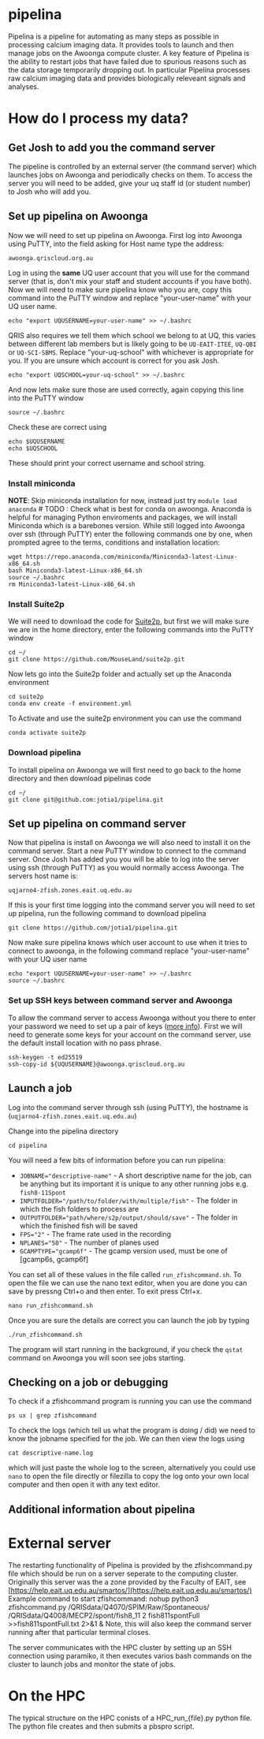 # pipelina
Pipelina is a pipeline for automating as many steps as possible in processing calcium imaging data. It provides tools to launch and then manage jobs on the Awoonga compute cluster. A key feature of Pipelina is the ability to restart jobs that have failed due to spurious reasons such as the data storage temporarily dropping out. In particular Pipelina processes raw calcium imaging data and provides biologically releveant signals and analyses. 

# How do I process my data?

## Get Josh to add you the command server
The pipeline is controlled by an external server (the command server) which launches jobs on Awoonga and periodically checks on them. To access the server you will need to be added, give your uq staff id (or student number) to Josh who will add you.

## Set up pipelina on Awoonga
Now we will need to set up pipelina on Awoonga. First log into Awoonga using PuTTY, into the field asking for Host name type the address:
```
awoonga.qriscloud.org.au
```
Log in using the **same** UQ user account that you will use for the command server (that is, don't mix your staff and student accounts if you have both). Now we will need to make sure pipelina know who you are, copy this command into the PuTTY window and replace "your-user-name" with your UQ user name.
```
echo "export UQUSERNAME=your-user-name" >> ~/.bashrc
```

QRIS also requires we tell them which school we belong to at UQ, this varies between different lab members but is likely going to be `UQ-EAIT-ITEE`, `UQ-QBI` or `UQ-SCI-SBMS`. Replace "your-uq-school" with whichever is appropriate for you. If you are unsure which account is correct for you ask Josh.
```
echo "export UQSCHOOL=your-uq-school" >> ~/.bashrc
```
And now lets make sure those are used correctly, again copying this line into the PuTTY window
```
source ~/.bashrc
```
Check these are correct using 
```
echo $UQUSERNAME
echo $UQSCHOOL
```
These should print your correct username and school string.

### Install miniconda
**NOTE**: Skip miniconda installation for now, instead just try `module load anaconda` # TODO : Check what is best for conda on awoonga.
Anaconda is helpful for managing Python enviroments and packages, we will install Miniconda which is a barebones version. While still logged into Awoonga over ssh (through PuTTY) enter the following commands one by one, when prompted agree to the terms, conditions and installation location:
```
wget https://repo.anaconda.com/miniconda/Miniconda3-latest-Linux-x86_64.sh
bash Miniconda3-latest-Linux-x86_64.sh
source ~/.bashrc
rm Miniconda3-latest-Linux-x86_64.sh
```

### Install Suite2p
We will need to download the code for [Suite2p](https://github.com/MouseLand/suite2p), but first we will make sure we are in the home directory, enter the following commands into the PuTTY window
```
cd ~/
git clone https://github.com/MouseLand/suite2p.git
```
Now lets go into the Suite2p folder and actually set up the Anaconda environment
```
cd suite2p
conda env create -f environment.yml
```
To Activate and use the suite2p environment you can use the command
```
conda activate suite2p
```

### Download pipelina
To install pipelina on Awoonga we will first need to go back to the home directory and then download pipelinas code
```
cd ~/
git clone git@github.com:jotia1/pipelina.git
```

## Set up pipelina on command server
Now that pipelina is install on Awoonga we will also need to install it on the command server. Start a new PuTTY window to connect to the command server. Once Josh has added you you will be able to log into the server using ssh (through PuTTY) as you would normally access Awoonga. The servers host name is:
```
uqjarno4-zfish.zones.eait.uq.edu.au
```

If this is your first time logging into the command server you will need to set up pipelina, run the following command to download pipelina
```
git clone https://github.com/jotia1/pipelina.git
```

Now make sure pipelina knows which user account to use when it tries to connect to awoonga, in the following command replace "your-user-name" with your UQ user name
```
echo "export UQUSERNAME=your-user-name" >> ~/.bashrc
source ~/.bashrc
```

### Set up SSH keys between command server and Awoonga
To allow the command server to access Awoonga without you there to enter your password we need to set up a pair of keys ([more info](https://www.digitalocean.com/community/tutorials/how-to-set-up-ssh-keys-2)). First we will need to generate some keys for your account on the command server, use the default install location with no pass phrase.
```
ssh-keygen -t ed25519
ssh-copy-id ${UQUSERNAME}@awoonga.qriscloud.org.au
```

## Launch a job
Log into the command server through ssh (using PuTTY), the hostname is (`uqjarno4-zfish.zones.eait.uq.edu.au`) 

Change into the pipelina directory 
```
cd pipelina
```

You will need a few bits of information before you can run pipelina: 
- `JOBNAME="descriptive-name"` - A short descriptive name for the job, can be anything but its important it is unique to any other running jobs e.g. `fish8-11Spont`
- `INPUTFOLDER="/path/to/folder/with/multiple/fish"` - The folder in which the fish folders to process are
- `OUTPUTFOLDER="path/where/s2p/output/should/save"` - The folder in which the finished fish will be saved
- `FPS="2"` - The frame rate used in the recording
- `NPLANES="50"` - The number of planes used
- `GCAMPTYPE="gcamp6f"` - The gcamp version used, must be one of [gcamp6s, gcamp6f]

You can set all of these values in the file called `run_zfishcommand.sh`. To open the file we can use the nano text editor, when you are done you can save by pressng Ctrl+o and then enter. To exit press Ctrl+x.
```
nano run_zfishcommand.sh
```
Once you are sure the details are correct you can launch the job by typing
```
./run_zfishcommand.sh
```
The program will start running in the background, if you check the `qstat` command on Awoonga you will soon see jobs starting.


## Checking on a job or debugging
To check if a zfishcommand program is running you can use the command 
```
ps ux | grep zfishcommand
```
To check the logs (which tell us what the program is doing / did) we need to know the jobname specified for the job. We can then view the logs using
```
cat descriptive-name.log
``` 
which will just paste the whole log to the screen, alternatively you could use `nano` to open the file directly or filezilla to copy the log onto your own local computer and then open it with any text editor.



## Additional information about pipelina

# External server
The restarting functionality of Pipelina is provided by the zfishcommand.py file which should be run on a server seperate to the computing cluster. Originally this server was the a zone provided by the Faculty of EAIT, see [https://help.eait.uq.edu.au/smartos/](https://help.eait.uq.edu.au/smartos/)
Example command to start zfishcommand: 
nohup python3 zfishcommand.py /QRISdata/Q4070/SPIM/Raw/Spontaneous/ /QRISdata/Q4008/MECP2/spont/fish8_11 2 fish811spontFull >>fish811spontFull.txt 2>&1 &
Note, this will also keep the command server running after that particular terminal closes. 

The server communicates with the HPC cluster by setting up an SSH connection using paramiko, it then executes varios bash commands on the cluster to launch jobs and monitor the state of jobs. 

# On the HPC
The typical structure on the HPC conists of a HPC_run_{file}.py python file. The python file creates and then submits a pbspro script. 
